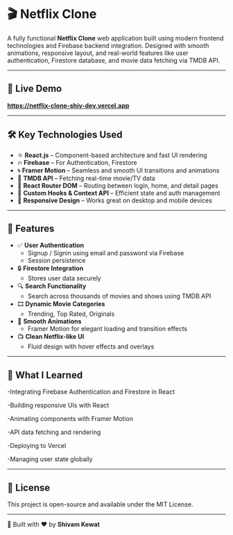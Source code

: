 # 🎬 Netflix Clone

A fully functional **Netflix Clone** web application built using modern frontend technologies and Firebase backend integration. Designed with smooth animations, responsive layout, and real-world features like user authentication, Firestore database, and movie data fetching via TMDB API.

---

## 🚀 Live Demo

**https://netflix-clone-shiv-dev.vercel.app**  

---

## 🛠️ Key Technologies Used

- ⚛️ **React.js** – Component-based architecture and fast UI rendering
- 🔥 **Firebase** – For Authentication, Firestore
- 🌀 **Framer Motion** – Seamless and smooth UI transitions and animations
- 📡 **TMDB API** – Fetching real-time movie/TV data
- 📁 **React Router DOM** – Routing between login, home, and detail pages
- 🧠 **Custom Hooks & Context API** – Efficient state and auth management
- 📱 **Responsive Design** – Works great on desktop and mobile devices

---

## 🔐 Features

- ✅ **User Authentication**
  - Signup / Signin using email and password via Firebase
  - Session persistence
- 🔒 **Firestore Integration**
  - Stores user data securely
- 🔍 **Search Functionality**
  - Search across thousands of movies and shows using TMDB API
- 🎞️ **Dynamic Movie Categories**
  - Trending, Top Rated, Originals
- 💫 **Smooth Animations**
  - Framer Motion for elegant loading and transition effects
- 📺 **Clean Netflix-like UI**
  - Fluid design with hover effects and overlays

---

## 🧠 What I Learned
-Integrating Firebase Authentication and Firestore in React

-Building responsive UIs with React

-Animating components with Framer Motion

-API data fetching and rendering

-Deploying to Vercel

-Managing user state globally

---

## 📄 License
This project is open-source and available under the MIT License.

---

🌱 Built with ❤️ by **Shivam Kewat**
